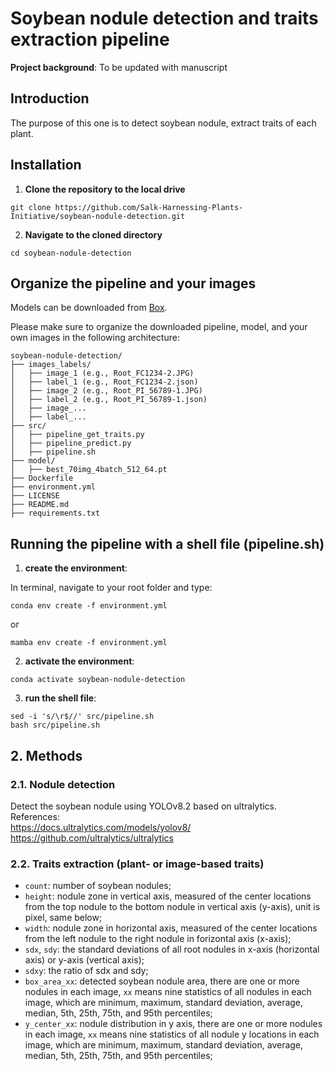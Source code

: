 # Soybean nodule detection and traits extraction pipeline

**Project background**: To be updated with manuscript

## Introduction<br />
  The purpose of this one is to detect soybean nodule, extract traits of each plant.<br />

## Installation <br />
1. **Clone the repository to the local drive**<br />
  ```
  git clone https://github.com/Salk-Harnessing-Plants-Initiative/soybean-nodule-detection.git
  ```

2. **Navigate to the cloned directory**
  ```
  cd soybean-nodule-detection
  ```

## Organize the pipeline and your images
Models can be downloaded from [Box](https://salkinstitute.box.com/s/cqgv1dwm1hkf84eid72hdjqg47nwbpo5).

Please make sure to organize the downloaded pipeline, model, and your own images in the following architecture:

```
soybean-nodule-detection/
├── images_labels/
│   ├── image_1 (e.g., Root_FC1234-2.JPG)
│   ├── label_1 (e.g., Root_FC1234-2.json)
│   ├── image_2 (e.g., Root_PI_56789-1.JPG)
│   ├── label_2 (e.g., Root_PI_56789-1.json)
│   ├── image_... 
│   ├── label_...
├── src/
│   ├── pipeline_get_traits.py
│   ├── pipeline_predict.py
│   ├── pipeline.sh
├── model/
│   ├── best_70img_4batch_512_64.pt
├── Dockerfile
├── environment.yml
├── LICENSE
├── README.md
├── requirements.txt
```

## Running the pipeline with a shell file (pipeline.sh)
1. **create the environment**:

  In terminal, navigate to your root folder and type:
  ```
  conda env create -f environment.yml
  ```

  or
  ```
  mamba env create -f environment.yml
  ```

2. **activate the environment**:

  ```
  conda activate soybean-nodule-detection
  ```

3. **run the shell file**:

  ```
  sed -i 's/\r$//' src/pipeline.sh
  bash src/pipeline.sh
  ```

## 2. Methods<br />
### 2.1. Nodule detection<br />
Detect the soybean nodule using YOLOv8.2 based on ultralytics.<br />
References: <br />
https://docs.ultralytics.com/models/yolov8/<br />
https://github.com/ultralytics/ultralytics<br />
### 2.2. Traits extraction (plant- or image-based traits)<br />
- `count`: number of soybean nodules;<br />
- `height`: nodule zone in vertical axis, measured of the center locations from the top nodule to the bottom nodule in vertical axis (y-axis), unit is pixel, same below;<br />
- `width`: nodule zone in horizontal axis, measured of the center locations from the left nodule to the right nodule in forizontal axis (x-axis);<br />
- `sdx`, `sdy`: the standard deviations of all root nodules in x-axis (horizontal axis) or y-axis (vertical axis);<br />
- `sdxy`: the ratio of sdx and sdy;<br />
- `box_area_xx`: detected soybean nodule area, there are one or more nodules in each image, `xx` means nine statistics of all nodules in each image, which are minimum, maximum, standard deviation, average, median, 5th, 25th, 75th, and 95th percentiles;<br />
- `y_center_xx`: nodule distribution in y axis, there are one or more nodules in each image, `xx` means nine statistics of all nodule y locations in each image, which are minimum, maximum, standard deviation, average, median, 5th, 25th, 75th, and 95th percentiles;<br />
